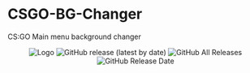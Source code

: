 # CSGO-BG-Changer
 CS:GO Main menu background changer 
<div align=center>
 <img alt="Logo" src="https://www.linkpicture.com/q/21831.Картинка-946x450-Гл.png">
 <img alt="GitHub release (latest by date)" src="https://img.shields.io/github/v/release/yonka2019/CSGO-BG-Changer">
 <img alt="GitHub All Releases" src="https://img.shields.io/github/downloads/yonka2019/CSGO-BG-Changer/total?color=2">
 <img alt="GitHub Release Date" src="https://img.shields.io/github/release-date/yonka2019/CSGO-BG-Changer?color=red&label=latest%20release">
</div>
